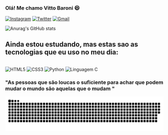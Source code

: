 ### Olá! Me chamo Vitto Baroni 😄

[![Instagram](https://img.shields.io/badge/Instagram-E4405F?style=for-the-badge&logo=instagram&logoColor=white)](https://instagram.com/v_baronii)
[![Twitter](https://img.shields.io/badge/Twitter-1DA1F2?style=for-the-badge&logo=twitter&logoColor=white)](https://twitter.com/baroni_vitto)
[![Gmail](https://img.shields.io/badge/Gmail-D14836?style=for-the-badge&logo=gmail&logoColor=white)](mailto:vitto.baroni18@gmail.com)

![Anurag's GitHub stats](https://github-readme-stats.vercel.app/api?username=vittobaroni&show_icons=true&theme=dracula)


## Ainda estou estudando, mas estas sao as tecnologias que eu uso no meu dia:
<div style="display: inline_block"><br/>
    <img alt="HTML5" src="https://img.shields.io/badge/HTML5-E34F26?style=for-the-badge&logo=html5&logoColor=white">
    <img alt="CSS3" src="https://img.shields.io/badge/CSS3-1572B6?style=for-the-badge&logo=css3&logoColor=white">
    <img alt="Python" src="https://img.shields.io/badge/Python-3776AB?style=for-the-badge&logo=python&logoColor=white">
    <img alt="Linguagem C" src="https://img.shields.io/badge/C-00599C?style=for-the-badge&logo=c&logoColor=white">
</div>

### "As pessoas que são loucas o suficiente para achar que podem mudar o mundo são aquelas que o mudam "


![Snake animation](https://github.com/VittoBaroni/VittoBaroni/blob/output/github-contribution-grid-snake.svg)
 
